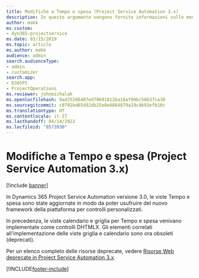 ```yaml
---
title: Modifiche a Tempo e spesa (Project Service Automation 3.x)
description: In questo argomento vengono fornite informazioni sulle modifiche alla soluzione per Tempo e spesa.
author: makk
ms.custom:
- dyn365-projectservice
ms.date: 03/15/2019
ms.topic: article
ms.author: makk
audience: admin
search.audienceType:
- admin
- customizer
search.app:
- D365PS
- ProjectOperations
ms.reviewer: johnmichalak
ms.openlocfilehash: 9a425206407ed70691812ba18af09bc56b37ca30
ms.sourcegitcommit: c0792bd65d92db25e0e8864879a19c4b93efb10c
ms.translationtype: HT
ms.contentlocale: it-IT
ms.lasthandoff: 04/14/2022
ms.locfileid: "8573930"
---
```

# <a name="time-and-expense-changes-project-service-automation-3x"></a>Modifiche a Tempo e spesa (Project Service Automation 3.x)

[!include [banner](../../includes/psa-now-project-operations.md)]

In Dynamics 365 Project Service Automation versione 3.0, le viste Tempo e spesa sono state aggiornate in modo da poter usufruire del nuovo framework della piattaforma per controlli personalizzati.

In precedenza, le viste calendario e griglia per Tempo e spesa venivano implementate come controlli DHTMLX. Gli elementi correlati all'implementazione delle viste griglia e calendario sono ora obsoleti (deprecati).

Per un elenco completo delle risorse deprecate, vedere [Risorse Web deprecate in Project Service Automation 3.x](web-resources-deprecated-v3.x.md).


[!INCLUDE[footer-include](../../includes/footer-banner.md)]
